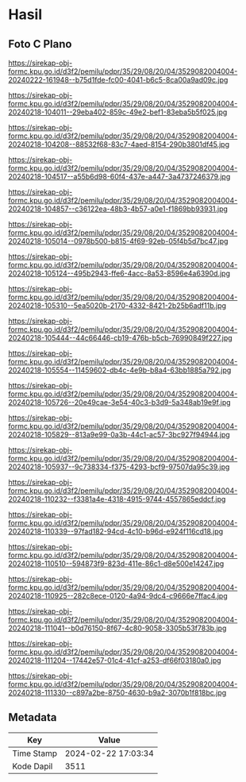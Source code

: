 # Hasil

## Foto C Plano

https://sirekap-obj-formc.kpu.go.id/d3f2/pemilu/pdpr/35/29/08/20/04/3529082004004-20240222-161948--b75d1fde-fc00-4041-b6c5-8ca00a9ad09c.jpg

https://sirekap-obj-formc.kpu.go.id/d3f2/pemilu/pdpr/35/29/08/20/04/3529082004004-20240218-104011--29eba402-859c-49e2-bef1-83eba5b5f025.jpg

https://sirekap-obj-formc.kpu.go.id/d3f2/pemilu/pdpr/35/29/08/20/04/3529082004004-20240218-104208--88532f68-83c7-4aed-8154-290b3801df45.jpg

https://sirekap-obj-formc.kpu.go.id/d3f2/pemilu/pdpr/35/29/08/20/04/3529082004004-20240218-104517--a55b6d98-60f4-437e-a447-3a4737246379.jpg

https://sirekap-obj-formc.kpu.go.id/d3f2/pemilu/pdpr/35/29/08/20/04/3529082004004-20240218-104857--c36122ea-48b3-4b57-a0e1-f1869bb93931.jpg

https://sirekap-obj-formc.kpu.go.id/d3f2/pemilu/pdpr/35/29/08/20/04/3529082004004-20240218-105014--0978b500-b815-4f69-92eb-05f4b5d7bc47.jpg

https://sirekap-obj-formc.kpu.go.id/d3f2/pemilu/pdpr/35/29/08/20/04/3529082004004-20240218-105124--495b2943-ffe6-4acc-8a53-8596e4a6390d.jpg

https://sirekap-obj-formc.kpu.go.id/d3f2/pemilu/pdpr/35/29/08/20/04/3529082004004-20240218-105310--5ea5020b-2170-4332-8421-2b25b6adf11b.jpg

https://sirekap-obj-formc.kpu.go.id/d3f2/pemilu/pdpr/35/29/08/20/04/3529082004004-20240218-105444--44c66446-cb19-476b-b5cb-76990849f227.jpg

https://sirekap-obj-formc.kpu.go.id/d3f2/pemilu/pdpr/35/29/08/20/04/3529082004004-20240218-105554--11459602-db4c-4e9b-b8a4-63bb1885a792.jpg

https://sirekap-obj-formc.kpu.go.id/d3f2/pemilu/pdpr/35/29/08/20/04/3529082004004-20240218-105726--20e49cae-3e54-40c3-b3d9-5a348ab19e9f.jpg

https://sirekap-obj-formc.kpu.go.id/d3f2/pemilu/pdpr/35/29/08/20/04/3529082004004-20240218-105829--813a9e99-0a3b-44c1-ac57-3bc927f94944.jpg

https://sirekap-obj-formc.kpu.go.id/d3f2/pemilu/pdpr/35/29/08/20/04/3529082004004-20240218-105937--9c738334-f375-4293-bcf9-97507da95c39.jpg

https://sirekap-obj-formc.kpu.go.id/d3f2/pemilu/pdpr/35/29/08/20/04/3529082004004-20240218-110232--f3381a4e-4318-4915-9744-4557865eddcf.jpg

https://sirekap-obj-formc.kpu.go.id/d3f2/pemilu/pdpr/35/29/08/20/04/3529082004004-20240218-110339--97fad182-94cd-4c10-b96d-e924f116cd18.jpg

https://sirekap-obj-formc.kpu.go.id/d3f2/pemilu/pdpr/35/29/08/20/04/3529082004004-20240218-110510--594873f9-823d-411e-86c1-d8e500e14247.jpg

https://sirekap-obj-formc.kpu.go.id/d3f2/pemilu/pdpr/35/29/08/20/04/3529082004004-20240218-110925--282c8ece-0120-4a94-9dc4-c9666e7ffac4.jpg

https://sirekap-obj-formc.kpu.go.id/d3f2/pemilu/pdpr/35/29/08/20/04/3529082004004-20240218-111041--b0d76150-8f67-4c80-9058-3305b53f783b.jpg

https://sirekap-obj-formc.kpu.go.id/d3f2/pemilu/pdpr/35/29/08/20/04/3529082004004-20240218-111204--17442e57-01c4-41cf-a253-df66f03180a0.jpg

https://sirekap-obj-formc.kpu.go.id/d3f2/pemilu/pdpr/35/29/08/20/04/3529082004004-20240218-111330--c897a2be-8750-4630-b9a2-3070b1f818bc.jpg


## Metadata

| Key        | Value               |
| ---------- | ------------------- |
| Time Stamp | 2024-02-22 17:03:34 |
| Kode Dapil | 3511                |



